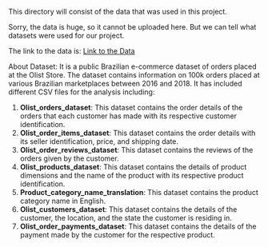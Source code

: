 This directory will consist of the data that was used in this project.

Sorry, the data is huge, so it cannot be uploaded here. But we can tell what datasets were used for our project.

The link to the data is:
[Link to the Data](https://www.kaggle.com/datasets/olistbr/brazilian-ecommerce?select=olist_order_reviews_dataset.csv)

About Dataset:
It is a public Brazilian e-commerce dataset of orders placed at the Olist Store. The dataset contains information on 100k orders placed at various Brazilian marketplaces between 2016 and 2018. It has included different CSV files for the analysis including:
1. **Olist_orders_dataset**: This dataset contains the order details of the orders that each customer has made with its respective customer identification.
2. **Olist_order_items_dataset**: This dataset contains the order details with its seller identification, price, and shipping date.
3. **Olist_order_reviews_dataset**: This dataset contains the reviews of the orders given by the customer.
4. **Olist_products_dataset**: This dataset contains the details of product dimensions and the name of the product with its respective product identification.
5. **Product_category_name_translation**: This dataset contains the product category name in English.
6. **Olist_customers_dataset**: This dataset contains the details of the customer, the location, and the state the customer is residing in.
7. **Olist_order_payments_dataset**: This dataset contains the details of the payment made by the customer for the respective product.

